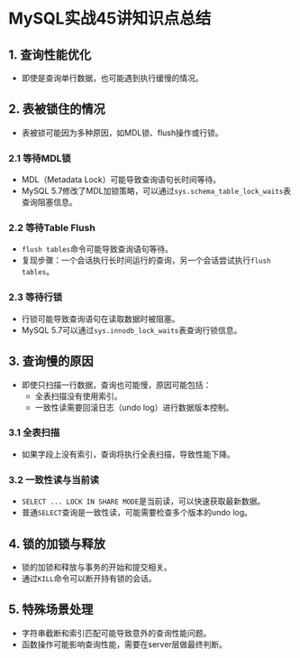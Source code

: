 # MySQL实战45讲知识点总结

## 1. 查询性能优化
- 即使是查询单行数据，也可能遇到执行缓慢的情况。

## 2. 表被锁住的情况
- 表被锁可能因为多种原因，如MDL锁、flush操作或行锁。

### 2.1 等待MDL锁
- MDL（Metadata Lock）可能导致查询语句长时间等待。
- MySQL 5.7修改了MDL加锁策略，可以通过`sys.schema_table_lock_waits`表查询阻塞信息。

### 2.2 等待Table Flush
- `flush tables`命令可能导致查询语句等待。
- 复现步骤：一个会话执行长时间运行的查询，另一个会话尝试执行`flush tables`。

### 2.3 等待行锁
- 行锁可能导致查询语句在读取数据时被阻塞。
- MySQL 5.7可以通过`sys.innodb_lock_waits`表查询行锁信息。

## 3. 查询慢的原因
- 即使只扫描一行数据，查询也可能慢，原因可能包括：
  - 全表扫描没有使用索引。
  - 一致性读需要回滚日志（undo log）进行数据版本控制。

### 3.1 全表扫描
- 如果字段上没有索引，查询将执行全表扫描，导致性能下降。

### 3.2 一致性读与当前读
- `SELECT ... LOCK IN SHARE MODE`是当前读，可以快速获取最新数据。
- 普通`SELECT`查询是一致性读，可能需要检查多个版本的undo log。

## 4. 锁的加锁与释放
- 锁的加锁和释放与事务的开始和提交相关。
- 通过`KILL`命令可以断开持有锁的会话。

## 5. 特殊场景处理
- 字符串截断和索引匹配可能导致意外的查询性能问题。
- 函数操作可能影响查询性能，需要在server层做最终判断。
